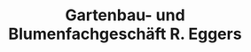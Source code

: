 ---
title: "Gartenbau- und Blumenfachgeschäft R. Eggers"
url: /goettingen/gartenbau-und-blumenfachgeschaeft-r-eggers/
shop: Garten-Center
---